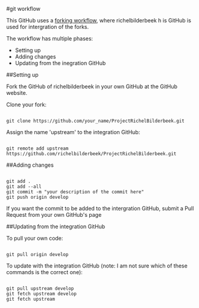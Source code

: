 #git workflow

This GitHub uses a [forking workflow](https://www.atlassian.com/git/workflows#!workflow-forking), where richelbilderbeek h is GitHub is used for intergration of the forks.

The workflow has multiple phases:
- Setting up
- Adding changes
- Updating from the inegration GitHub

##Setting up

Fork the GitHub of richelbilderbeek in your own GitHub at the GitHub website.

Clone your fork:

<code>
git clone https://github.com/your_name/ProjectRichelBilderbeek.git
</code>

Assign the name 'upstream' to the integration GitHub:

<code>
git remote add upstream https://github.com/richelbilderbeek/ProjectRichelBilderbeek.git
</code>

##Adding changes

<code>
git add .
git add --all
git commit -m "your description of the commit here"
git push origin develop
</code>

If you want the commit to be added to the intergration GitHub, submit a Pull Request from your own GitHub's page

##Updating from the integration GitHub

To pull your own code:

<code>
git pull origin develop
</code>

To update with the integration GitHub (note: I am not sure which of these commands is the correct one):

<code>
git pull upstream develop
git fetch upstream develop
git fetch upstream
</code>
